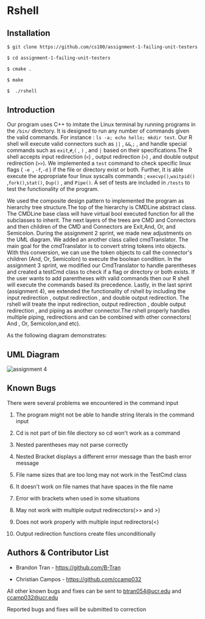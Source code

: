 Rshell
===
## Installation
```bash
$ git clone https://github.com/cs100/assignment-1-failing-unit-testers.git

$ cd assignment-1-failing-unit-testers

$ cmake .

$ make

$  ./rshell
```

## Introduction 
Our program uses C++ to imitate the Linux terminal by running programs in the `/bin/` directory. It is designed to run any number of commands given the valid commands. For instance : `ls -a; echo hello; mkdir test`. Our R shell will execute valid connectors such as `||` , `&&`,`;` , and handle special commands such as `exit`,`#`,`(` , `)` , and `|` based on their specifications.The R shell accepts input redirection (`<`) , output redirection (`>`) , and double output redirection (`>>`). We implemented a `test` command to check specific linux flags ( `-e `, `-f`,`-d` ) if the file or directory exist or both. Further, It is able execute the appropriate four linux syscalls commands ;  `execvp()`,`waitpid()` ,`fork()`,`stat()`, `Dup()` , and `Pipe()`. 
 A set of tests are included in `/tests` to test the functionality of the program.


We used the composite design pattern to implemented the program as hierarchy tree structure.The top of the hierarchy is CMDLine abstract class. The CMDLine base class will have virtual bool executed function for all the subclasses to inherit. The next layers of the trees are CMD and Connectors and then children of the CMD and Connectors are Exit,And, Or, and Semicolon. During the assignment 2 sprint, we made new adjustments on the UML diagram. We added an another class called cmdTranslator. The main goal for the cmdTranslator is to convert string tokens into objects. With this conversion, we can use the token objects to call the connector's children (And, Or, Semicolon) to execute the boolean condition. In the assignment 3 sprint,  we modified our CmdTranslator to handle parentheses and created a testCmd class to check if a flag or directory or both exists. If the user wants to add parentheses with valid commands then our R shell will execute the commands based its precedence. Lastly, in the last sprint (assignment 4), we extended the functionality of rshell by including the input redirection , output redirection , and double output redirection. The rshell will treate the input redirection, output redirection , double output redirection , and piping as another connector.The rshell properly handles multiple piping, redirections and can be combined with other connectors( And , Or, Semicolon,and etc). 


As the following diagram demonstrates:

## UML Diagram 

![assignment 4](https://user-images.githubusercontent.com/43591097/49968782-b30bfb80-fedb-11e8-9993-4de9948ea94c.png)

 
## Known Bugs

There were several problems we encountered  in the command input

1. The program might not be able to handle string literals in the command input 
 
2. Cd is not part of bin file diectory so cd won't work as a command  

3. Nested parentheses may not parse correctly 

4. Nested Bracket displays a different error message than the bash error message 

5. File name sizes that are too long may not work in the TestCmd class

6. It doesn't work on file names that have spaces in the file name

7. Error with brackets when used in some situations  

8. May not work with multiple output redirecctors(>> and >)

9. Does not work properly with multiple input redirectors(<)

10. Output redirection functions create files unconditionally

## Authors & Contributor List

* Brandon Tran - https://github.com/B-Tran

* Christian Campos - https://github.com/ccamp032

All other known bugs and fixes can be sent to btran054@ucr.edu and ccamp032@ucr.edu 

Reported bugs and fixes will be submitted to correction

